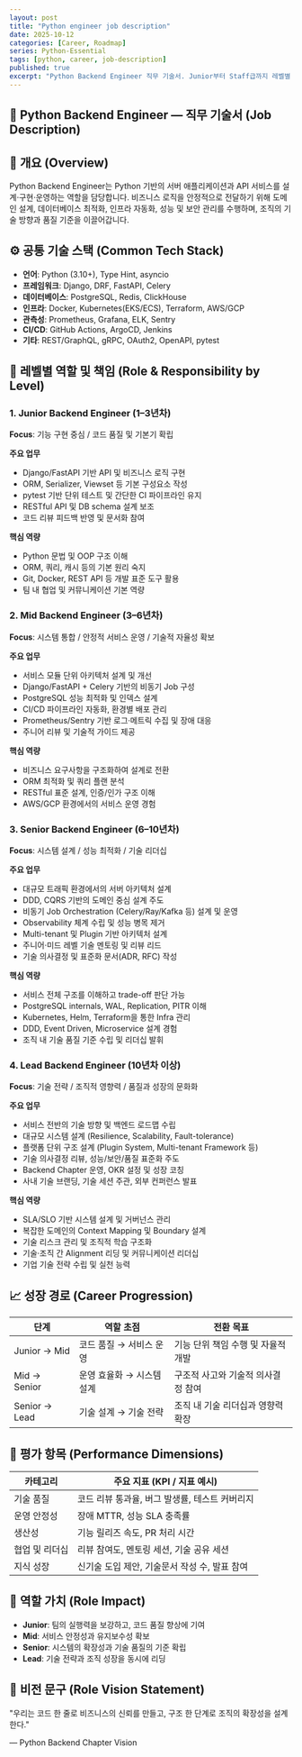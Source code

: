 ```yaml
---
layout: post
title: "Python engineer job description"
date: 2025-10-12
categories: [Career, Roadmap]
series: Python-Essential
tags: [python, career, job-description]
published: true
excerpt: "Python Backend Engineer 직무 기술서. Junior부터 Staff급까지 레벨별 역할, 책임, 기술 스택, 핵심 역량을 상세히 정리했습니다."
---
```


## 🧩 Python Backend Engineer — 직무 기술서 (Job Description)

## 🧠 개요 (Overview)

Python Backend Engineer는 Python 기반의 서버 애플리케이션과 API 서비스를 설계·구현·운영하는 역할을 담당합니다.
비즈니스 로직을 안정적으로 전달하기 위해 도메인 설계, 데이터베이스 최적화, 인프라 자동화, 성능 및 보안 관리를 수행하며,
조직의 기술 방향과 품질 기준을 이끌어갑니다.

## ⚙️ 공통 기술 스택 (Common Tech Stack)

- **언어**: Python (3.10+), Type Hint, asyncio
- **프레임워크**: Django, DRF, FastAPI, Celery
- **데이터베이스**: PostgreSQL, Redis, ClickHouse
- **인프라**: Docker, Kubernetes(EKS/ECS), Terraform, AWS/GCP
- **관측성**: Prometheus, Grafana, ELK, Sentry
- **CI/CD**: GitHub Actions, ArgoCD, Jenkins
- **기타**: REST/GraphQL, gRPC, OAuth2, OpenAPI, pytest

## 🧩 레벨별 역할 및 책임 (Role & Responsibility by Level)

### 1. Junior Backend Engineer (1–3년차)

**Focus**: 기능 구현 중심 / 코드 품질 및 기본기 확립

**주요 업무**

- Django/FastAPI 기반 API 및 비즈니스 로직 구현
- ORM, Serializer, Viewset 등 기본 구성요소 작성
- pytest 기반 단위 테스트 및 간단한 CI 파이프라인 유지
- RESTful API 및 DB schema 설계 보조
- 코드 리뷰 피드백 반영 및 문서화 참여

**핵심 역량**

- Python 문법 및 OOP 구조 이해
- ORM, 쿼리, 캐시 등의 기본 원리 숙지
- Git, Docker, REST API 등 개발 표준 도구 활용
- 팀 내 협업 및 커뮤니케이션 기본 역량

### 2. Mid Backend Engineer (3–6년차)

**Focus**: 시스템 통합 / 안정적 서비스 운영 / 기술적 자율성 확보

**주요 업무**

- 서비스 모듈 단위 아키텍처 설계 및 개선
- Django/FastAPI + Celery 기반의 비동기 Job 구성
- PostgreSQL 성능 최적화 및 인덱스 설계
- CI/CD 파이프라인 자동화, 환경별 배포 관리
- Prometheus/Sentry 기반 로그·메트릭 수집 및 장애 대응
- 주니어 리뷰 및 기술적 가이드 제공

**핵심 역량**

- 비즈니스 요구사항을 구조화하여 설계로 전환
- ORM 최적화 및 쿼리 플랜 분석
- RESTful 표준 설계, 인증/인가 구조 이해
- AWS/GCP 환경에서의 서비스 운영 경험

### 3. Senior Backend Engineer (6–10년차)

**Focus**: 시스템 설계 / 성능 최적화 / 기술 리더십

**주요 업무**

- 대규모 트래픽 환경에서의 서버 아키텍처 설계
- DDD, CQRS 기반의 도메인 중심 설계 주도
- 비동기 Job Orchestration (Celery/Ray/Kafka 등) 설계 및 운영
- Observability 체계 수립 및 성능 병목 제거
- Multi-tenant 및 Plugin 기반 아키텍처 설계
- 주니어·미드 레벨 기술 멘토링 및 리뷰 리드
- 기술 의사결정 및 표준화 문서(ADR, RFC) 작성

**핵심 역량**

- 서비스 전체 구조를 이해하고 trade-off 판단 가능
- PostgreSQL internals, WAL, Replication, PITR 이해
- Kubernetes, Helm, Terraform을 통한 Infra 관리
- DDD, Event Driven, Microservice 설계 경험
- 조직 내 기술 품질 기준 수립 및 리더십 발휘

### 4. Lead Backend Engineer (10년차 이상)

**Focus**: 기술 전략 / 조직적 영향력 / 품질과 성장의 문화화

**주요 업무**

- 서비스 전반의 기술 방향 및 백엔드 로드맵 수립
- 대규모 시스템 설계 (Resilience, Scalability, Fault-tolerance)
- 플랫폼 단위 구조 설계 (Plugin System, Multi-tenant Framework 등)
- 기술 의사결정 리뷰, 성능/보안/품질 표준화 주도
- Backend Chapter 운영, OKR 설정 및 성장 코칭
- 사내 기술 브랜딩, 기술 세션 주관, 외부 컨퍼런스 발표

**핵심 역량**

- SLA/SLO 기반 시스템 설계 및 거버넌스 관리
- 복잡한 도메인의 Context Mapping 및 Boundary 설계
- 기술 리스크 관리 및 조직적 학습 구조화
- 기술·조직 간 Alignment 리딩 및 커뮤니케이션 리더십
- 기업 기술 전략 수립 및 실천 능력

## 📈 성장 경로 (Career Progression)

| 단계          | 역할 초점                 | 전환 목표                          |
| ------------- | ------------------------- | ---------------------------------- |
| Junior → Mid  | 코드 품질 → 서비스 운영   | 기능 단위 책임 수행 및 자율적 개발 |
| Mid → Senior  | 운영 효율화 → 시스템 설계 | 구조적 사고와 기술적 의사결정 참여 |
| Senior → Lead | 기술 설계 → 기술 전략     | 조직 내 기술 리더십과 영향력 확장  |

## 🧭 평가 항목 (Performance Dimensions)

| 카테고리       | 주요 지표 (KPI / 지표 예시)                    |
| -------------- | ---------------------------------------------- |
| 기술 품질      | 코드 리뷰 통과율, 버그 발생률, 테스트 커버리지 |
| 운영 안정성    | 장애 MTTR, 성능 SLA 충족률                     |
| 생산성         | 기능 릴리즈 속도, PR 처리 시간                 |
| 협업 및 리더십 | 리뷰 참여도, 멘토링 세션, 기술 공유 세션       |
| 지식 성장      | 신기술 도입 제안, 기술문서 작성 수, 발표 참여  |

## 🧩 역할 가치 (Role Impact)

- **Junior**: 팀의 실행력을 보강하고, 코드 품질 향상에 기여
- **Mid**: 서비스 안정성과 유지보수성 확보
- **Senior**: 시스템의 확장성과 기술 품질의 기준 확립
- **Lead**: 기술 전략과 조직 성장을 동시에 리딩

## 💬 비전 문구 (Role Vision Statement)

"우리는 코드 한 줄로 비즈니스의 신뢰를 만들고,
구조 한 단계로 조직의 확장성을 설계한다."

— Python Backend Chapter Vision
